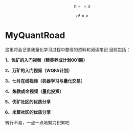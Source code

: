 $$n==x$$

$$n!=x$$

# MyQuantRoad

这里将会记录我量化学习过程中整理的资料和阅读笔记
目前包括：

   **1、优矿的入门视频（精英养成计划001期）**

   **2、万矿的入门视频（WQFA计划）**

   **3、七月在线视频（机器学习与量化交易）**

   **4、炼数成金视频（量化投资）**

   **5、优矿社区的优质分享**

   **6、米筐社区的优质分享**

  

  

  

  转行不易，一点一点地努力积累吧

